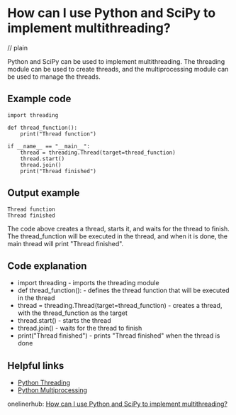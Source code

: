 # How can I use Python and SciPy to implement multithreading?
// plain

Python and SciPy can be used to implement multithreading. The threading module can be used to create threads, and the multiprocessing module can be used to manage the threads.

## Example code

```
import threading

def thread_function():
    print("Thread function")

if __name__ == "__main__":
    thread = threading.Thread(target=thread_function)
    thread.start()
    thread.join()
    print("Thread finished")
```
## Output example

```
Thread function
Thread finished
```

The code above creates a thread, starts it, and waits for the thread to finish. The thread_function will be executed in the thread, and when it is done, the main thread will print "Thread finished".

## Code explanation

* import threading - imports the threading module
* def thread_function(): - defines the thread function that will be executed in the thread
* thread = threading.Thread(target=thread_function) - creates a thread, with the thread_function as the target
* thread.start() - starts the thread
* thread.join() - waits for the thread to finish
* print("Thread finished") - prints "Thread finished" when the thread is done

## Helpful links
* [Python Threading](https://docs.python.org/3/library/threading.html)
* [Python Multiprocessing](https://docs.python.org/3/library/multiprocessing.html)

onelinerhub: [How can I use Python and SciPy to implement multithreading?](https://onelinerhub.com/python-scipy/how-can-i-use-python-and-scipy-to-implement-multithreading)